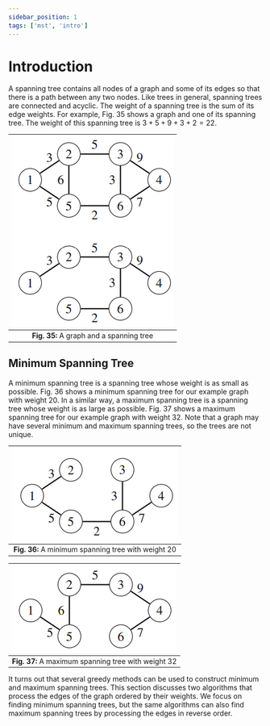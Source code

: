 ```yaml
---
sidebar_position: 1
tags: ['mst', 'intro']
---
```


# Introduction

A spanning tree contains all nodes of a graph and some of its edges so that there is a path between any two nodes. Like trees in general, spanning trees are connected and acyclic. The weight of a spanning tree is the sum of its edge weights. For example, Fig. 35 shows a graph and one of its spanning tree. The weight of this spanning tree is $3 + 5 + 9 + 3 + 2 = 22.$

|![A graph and a spanning tree](/img/tutorial/graph_algorithms/35.png)|
|:--:|
| **Fig. 35:** A graph and a spanning tree |

## Minimum Spanning Tree

A minimum spanning tree is a spanning tree whose weight is as small as possible. Fig. 36 shows a minimum spanning tree for our example graph with weight 20. In a similar way, a maximum spanning tree is a spanning tree whose weight is as large as possible. Fig. 37 shows a maximum spanning tree for our example graph with weight 32. Note that a graph may have several minimum and maximum spanning trees, so the trees are not unique.

|![A minimum spanning tree with weight 20](/img/tutorial/graph_algorithms/36.png)|
|:--:|
| **Fig. 36:** A minimum spanning tree with weight 20 |

|![A maximum spanning tree with weight 32](/img/tutorial/graph_algorithms/37.png)|
|:--:|
| **Fig. 37:** A maximum spanning tree with weight 32 |

It turns out that several greedy methods can be used to construct minimum and maximum spanning trees. This section discusses two algorithms that process the edges of the graph ordered by their weights. We focus on finding minimum spanning trees, but the same algorithms can also find maximum spanning trees by processing the edges in reverse order.
